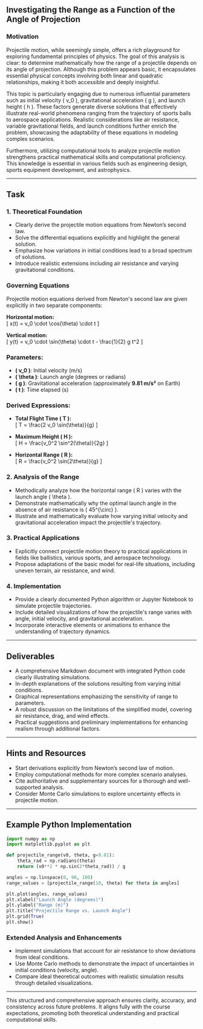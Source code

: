 ## Investigating the Range as a Function of the Angle of Projection

### Motivation
Projectile motion, while seemingly simple, offers a rich playground for exploring fundamental principles of physics. The goal of this analysis is clear: to determine mathematically how the range of a projectile depends on its angle of projection. Although this problem appears basic, it encapsulates essential physical concepts involving both linear and quadratic relationships, making it both accessible and deeply insightful.

This topic is particularly engaging due to numerous influential parameters such as initial velocity \( v_0 \), gravitational acceleration \( g \), and launch height \( h \). These factors generate diverse solutions that effectively illustrate real-world phenomena ranging from the trajectory of sports balls to aerospace applications. Realistic considerations like air resistance, variable gravitational fields, and launch conditions further enrich the problem, showcasing the adaptability of these equations in modeling complex scenarios.

Furthermore, utilizing computational tools to analyze projectile motion strengthens practical mathematical skills and computational proficiency. This knowledge is essential in various fields such as engineering design, sports equipment development, and astrophysics.

---

## Task

### 1. Theoretical Foundation
- Clearly derive the projectile motion equations from Newton’s second law.
- Solve the differential equations explicitly and highlight the general solution.
- Emphasize how variations in initial conditions lead to a broad spectrum of solutions.
- Introduce realistic extensions including air resistance and varying gravitational conditions.

### Governing Equations
Projectile motion equations derived from Newton's second law are given explicitly in two separate components:

**Horizontal motion:**  
\[ x(t) = v_0 \cdot \cos(\theta) \cdot t \]

**Vertical motion:**  
\[ y(t) = v_0 \cdot \sin(\theta) \cdot t - \frac{1}{2} g t^2 \]

### Parameters:
- **\( v_0 \)**: Initial velocity (m/s)  
- **\( \theta \)**: Launch angle (degrees or radians)  
- **\( g \)**: Gravitational acceleration (approximately **9.81 m/s²** on Earth)  
- **\( t \)**: Time elapsed (s)  

### Derived Expressions:

- **Total Flight Time \( T \):**  
  \[ T = \frac{2 v_0 \sin(\theta)}{g} \]

- **Maximum Height \( H \):**  
  \[ H = \frac{v_0^2 \sin^2(\theta)}{2g} \]

- **Horizontal Range \( R \):**  
  \[ R = \frac{v_0^2 \sin(2\theta)}{g} \]

### 2. Analysis of the Range
- Methodically analyze how the horizontal range \( R \) varies with the launch angle \( \theta \).
- Demonstrate mathematically why the optimal launch angle in the absence of air resistance is \( 45^{\circ} \).
- Illustrate and mathematically evaluate how varying initial velocity and gravitational acceleration impact the projectile's trajectory.

### 3. Practical Applications
- Explicitly connect projectile motion theory to practical applications in fields like ballistics, various sports, and aerospace technology.
- Propose adaptations of the basic model for real-life situations, including uneven terrain, air resistance, and wind.

### 4. Implementation
- Provide a clearly documented Python algorithm or Jupyter Notebook to simulate projectile trajectories.
- Include detailed visualizations of how the projectile's range varies with angle, initial velocity, and gravitational acceleration.
- Incorporate interactive elements or animations to enhance the understanding of trajectory dynamics.

---

## Deliverables
- A comprehensive Markdown document with integrated Python code clearly illustrating simulations.
- In-depth explanations of the solutions resulting from varying initial conditions.
- Graphical representations emphasizing the sensitivity of range to parameters.
- A robust discussion on the limitations of the simplified model, covering air resistance, drag, and wind effects.
- Practical suggestions and preliminary implementations for enhancing realism through additional factors.

---

## Hints and Resources
- Start derivations explicitly from Newton’s second law of motion.
- Employ computational methods for more complex scenario analyses.
- Cite authoritative and supplementary sources for a thorough and well-supported analysis.
- Consider Monte Carlo simulations to explore uncertainty effects in projectile motion.

---

## Example Python Implementation

```python
import numpy as np
import matplotlib.pyplot as plt

def projectile_range(v0, theta, g=9.81):
    theta_rad = np.radians(theta)
    return (v0**2 * np.sin(2*theta_rad)) / g

angles = np.linspace(0, 90, 100)
range_values = [projectile_range(10, theta) for theta in angles]

plt.plot(angles, range_values)
plt.xlabel("Launch Angle (degrees)")
plt.ylabel("Range (m)")
plt.title("Projectile Range vs. Launch Angle")
plt.grid(True)
plt.show()
```

### Extended Analysis and Enhancements
- Implement simulations that account for air resistance to show deviations from ideal conditions.
- Use Monte Carlo methods to demonstrate the impact of uncertainties in initial conditions (velocity, angle).
- Compare ideal theoretical outcomes with realistic simulation results through detailed visualizations.

---

This structured and comprehensive approach ensures clarity, accuracy, and consistency across future problems. It aligns fully with the course expectations, promoting both theoretical understanding and practical computational skills.

